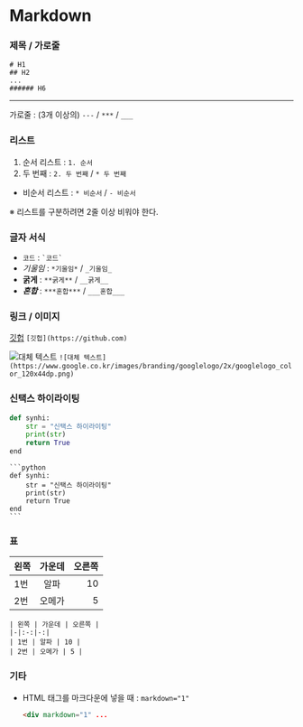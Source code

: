 # Markdown

### 제목 / 가로줄
```
# H1
## H2
...
###### H6
```

---
가로줄 : (3개 이상의) `---` / `***` / `___`

### 리스트
1. 순서 리스트 : `1. 순서`
2. 두 번째 : `2. 두 번째` / `* 두 번째`


* 비순서 리스트 : `* 비순서` / `- 비순서`

※ 리스트를 구분하려면 2줄 이상 비워야 한다.

### 글자 서식
* `코드` : `` `코드` ``
* *기울임* : `*기울임*` / `_기울임_`
* **굵게** : `**굵게**` / `__굵게__`
* ***혼합*** : `***혼합***` / `___혼합___`

### 링크 / 이미지
[깃헙](https://github.com) `[깃헙](https://github.com)`

![대체 텍스트](https://www.google.co.kr/images/branding/googlelogo/2x/googlelogo_color_120x44dp.png) `![대체 텍스트](https://www.google.co.kr/images/branding/googlelogo/2x/googlelogo_color_120x44dp.png)`

### 신택스 하이라이팅
```python
def synhi:
	str = "신택스 하이라이팅"
	print(str)
	return True
end
```
````
```python
def synhi:
	str = "신택스 하이라이팅"
	print(str)
	return True
end
```
````

### 표
| 왼쪽 | 가운데 | 오른쪽 |
|-|:-:|-:|
| 1번 | 알파 | 10 |
| 2번 | 오메가 | 5 |
```
| 왼쪽 | 가운데 | 오른쪽 |
|-|:-:|-:|
| 1번 | 알파 | 10 |
| 2번 | 오메가 | 5 |
```

### 기타

* HTML 태그를 마크다운에 넣을 때 : `markdown="1"`
  ```html
  <div markdown="1" ...
  ```
